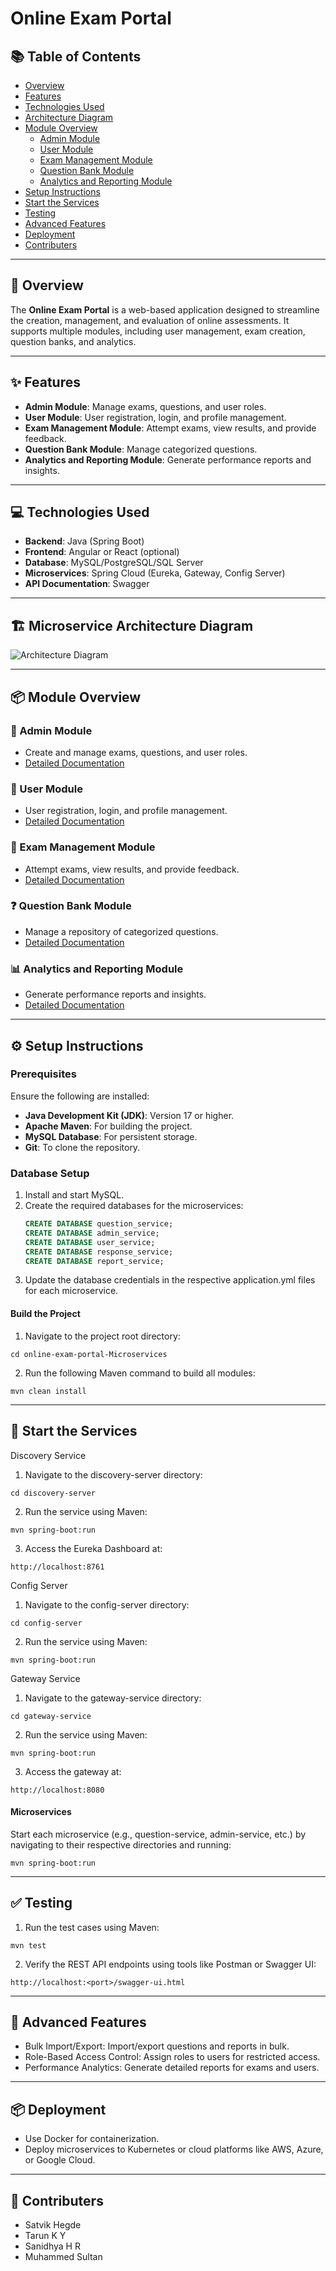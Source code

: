 # Online Exam Portal

## 📚 Table of Contents
- [Overview](#📝-overview)
- [Features](#✨-features)
- [Technologies Used](#💻-technologies-used)
- [Architecture Diagram](#🏗️-microservice-architecture-diagram)
- [Module Overview](#📦-module-overview)
  - [Admin Module](#🔧-admin-module)
  - [User Module](#👤-user-module)
  - [Exam Management Module](#📝-exam-management-module)
  - [Question Bank Module](#❓-question-bank-module)
  - [Analytics and Reporting Module](#📊-analytics-and-reporting-module)
- [Setup Instructions](#⚙️-setup-instructions)
- [Start the Services](#🚀-start-the-services)
- [Testing](#✅-testing)
- [Advanced Features](#🌟-advanced-features)
- [Deployment](#📦-deployment)
- [Contributers](#🤝-contributers)


---

## 📝 Overview
The **Online Exam Portal** is a web-based application designed to streamline the creation, management, and evaluation of online assessments. It supports multiple modules, including user management, exam creation, question banks, and analytics.

---

## ✨ Features
- **Admin Module**: Manage exams, questions, and user roles.
- **User Module**: User registration, login, and profile management.
- **Exam Management Module**: Attempt exams, view results, and provide feedback.
- **Question Bank Module**: Manage categorized questions.
- **Analytics and Reporting Module**: Generate performance reports and insights.

---

## 💻 Technologies Used
- **Backend**: Java (Spring Boot)
- **Frontend**: Angular or React (optional)
- **Database**: MySQL/PostgreSQL/SQL Server
- **Microservices**: Spring Cloud (Eureka, Gateway, Config Server)
- **API Documentation**: Swagger

---

## 🏗️ Microservice Architecture Diagram
![Architecture Diagram](images/arch.drawio.svg)

---

## 📦 Module Overview

### 🔧 Admin Module
- Create and manage exams, questions, and user roles.
- [Detailed Documentation](admin.md)

### 👤 User Module
- User registration, login, and profile management.
- [Detailed Documentation](User.md)

### 📝 Exam Management Module
- Attempt exams, view results, and provide feedback.
- [Detailed Documentation](Exam.md)

### ❓ Question Bank Module
- Manage a repository of categorized questions.
- [Detailed Documentation](Question.md)

### 📊 Analytics and Reporting Module
- Generate performance reports and insights.
- [Detailed Documentation](Analytics.md)

---

## ⚙️ Setup Instructions

### Prerequisites
Ensure the following are installed:
- **Java Development Kit (JDK)**: Version 17 or higher.
- **Apache Maven**: For building the project.
- **MySQL Database**: For persistent storage.
- **Git**: To clone the repository.

### Database Setup
1. Install and start MySQL.
2. Create the required databases for the microservices:
   ```sql
   CREATE DATABASE question_service;
   CREATE DATABASE admin_service;
   CREATE DATABASE user_service;
   CREATE DATABASE response_service;
   CREATE DATABASE report_service;
3. Update the database credentials in the respective application.yml files for each microservice.

#### Build the Project

1. Navigate to the project root directory:
```
cd online-exam-portal-Microservices
 ```
2. Run the following Maven command to build all modules:
```
mvn clean install
```
---
##  🚀 Start the Services

Discovery Service
1. Navigate to the discovery-server directory:
```
cd discovery-server
```
2. Run the service using Maven:
```
mvn spring-boot:run
```
3. Access the Eureka Dashboard at:
```
http://localhost:8761
```

Config Server
1. Navigate to the config-server directory:
```
cd config-server
```
2. Run the service using Maven:
```
mvn spring-boot:run
```
Gateway Service
1. Navigate to the gateway-service directory:
```
cd gateway-service
```
2. Run the service using Maven:
```
mvn spring-boot:run
```
3. Access the gateway at:
```
http://localhost:8080
```
#### Microservices

Start each microservice (e.g., question-service, admin-service, etc.) by navigating to their respective directories and running:
```
mvn spring-boot:run
```
---
## ✅ Testing
1. Run the test cases using Maven:
```
mvn test
```
2. Verify the REST API endpoints using tools like Postman or Swagger UI:
```
http://localhost:<port>/swagger-ui.html
```
---
##  🌟 Advanced Features

- Bulk Import/Export: Import/export questions and reports in bulk.
- Role-Based Access Control: Assign roles to users for restricted access.
- Performance Analytics: Generate detailed reports for exams and users.
----
## 📦 Deployment

- Use Docker for containerization.
- Deploy microservices to Kubernetes or cloud platforms like AWS, Azure, or Google Cloud.
---
##  🤝 Contributers

- Satvik Hegde
- Tarun K Y
- Sanidhya H R
- Muhammed Sultan

